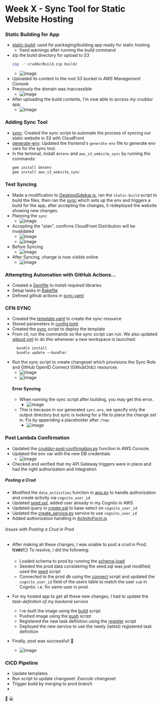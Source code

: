 # Week X - Sync Tool for Static Website Hosting

### Static Building for App
- [static-build](https://github.com/erdookuhwa/aws-bootcamp-cruddur-2023/blob/b6f531940fd9bd74b2b4231cfd24d31e3f3bb9cc/bin/frontend/static-build): used for packaging/building app ready for static hosting.
  - fixed warnings after running the build command
- zip the build directory for upload to S3
  ```sh
  zip -r cruddurBuild.zip build/
  ```
  - ![image](https://github.com/erdookuhwa/aws-bootcamp-cruddur-2023/blob/5fe8eccc37c64acb0ac11334eb8ca2d3adf18a6f/_docs/assets/WeekX_downloadBuildZip.png)
- Uploaded its content to the root S3 bucket in _AWS Management Console_
- Previously the domain was inaccessible
  - ![image](https://github.com/erdookuhwa/aws-bootcamp-cruddur-2023/blob/5fe8eccc37c64acb0ac11334eb8ca2d3adf18a6f/_docs/assets/WeekX_domainInAccessible.png)
- After uploading the build contents, I'm now able to access my cruddur app:
  - ![image](https://github.com/erdookuhwa/aws-bootcamp-cruddur-2023/blob/5fe8eccc37c64acb0ac11334eb8ca2d3adf18a6f/_docs/assets/WeekX_domainAccessible.png)

### Adding Sync Tool
- [sync](https://github.com/erdookuhwa/aws-bootcamp-cruddur-2023/blob/626ba65f5194f2e8fd04565e62ad518c4abf4823/bin/frontend/sync): Created the sync script to automate the process of syncing our static website in S3 with CloudFront
- [generate-env](https://github.com/erdookuhwa/aws-bootcamp-cruddur-2023/blob/626ba65f5194f2e8fd04565e62ad518c4abf4823/bin/frontend/generate-env): Updated the frontend's `generate-env` file to generate env vars for the sync tool.
- In the terminal, install `dotenv` and `aws_s3_website_sync` by running the commands:
  ```ruby
  gem install dotenv
  gem install aws_s3_website_sync
  ```

### Test Syncing
- Made a modification to [DesktopSidebar.js](https://github.com/erdookuhwa/aws-bootcamp-cruddur-2023/blob/626ba65f5194f2e8fd04565e62ad518c4abf4823/frontend-react-js/src/components/DesktopSidebar.js), ran the `static-build` script to build the files, then ran the [sync](https://github.com/erdookuhwa/aws-bootcamp-cruddur-2023/blob/626ba65f5194f2e8fd04565e62ad518c4abf4823/bin/frontend/sync) which sets up the env and triggers a build for the app; after accepting the changes, it redeployed the website showing new changes.
- Planning the `sync`
  - ![image](https://github.com/erdookuhwa/aws-bootcamp-cruddur-2023/blob/8a5afe4331ed5456ea7d686b3c7ccbc8929c0328/_docs/assets/WeekX_runSyncI.png)
- Accepting the "plan", confirms CloudFront Distribution will be invalidated
  - ![image](https://github.com/erdookuhwa/aws-bootcamp-cruddur-2023/blob/8a5afe4331ed5456ea7d686b3c7ccbc8929c0328/_docs/assets/WeekX_syncInvalidate.png)
  - ![image](https://github.com/erdookuhwa/aws-bootcamp-cruddur-2023/blob/8a5afe4331ed5456ea7d686b3c7ccbc8929c0328/_docs/assets/WeekX_CloudFrontInvalidation.png)
- Before Syncing
  - ![image](https://github.com/erdookuhwa/aws-bootcamp-cruddur-2023/blob/8a5afe4331ed5456ea7d686b3c7ccbc8929c0328/_docs/assets/WeekX_beforeSync.png)
- After Syncing, change is now visible online
  - ![image](https://github.com/erdookuhwa/aws-bootcamp-cruddur-2023/blob/8a5afe4331ed5456ea7d686b3c7ccbc8929c0328/_docs/assets/WeekX_afterSync.png)


### Attempting Automation with GitHub Actions...
- Created a [Gemfile](https://github.com/erdookuhwa/aws-bootcamp-cruddur-2023/blob/b5288acf19ee92a84297873ef810bc8110eb8c8e/Gemfile) to install required libraries
- Setup tasks in [Rakefile](https://github.com/erdookuhwa/aws-bootcamp-cruddur-2023/blob/b5288acf19ee92a84297873ef810bc8110eb8c8e/Rakefile)
- Defined github actions in [sync.yaml](https://github.com/erdookuhwa/aws-bootcamp-cruddur-2023/blob/b5288acf19ee92a84297873ef810bc8110eb8c8e/.github/workflows/sync.yaml)

### CFN SYNC
- Created the [template.yaml](https://github.com/erdookuhwa/aws-bootcamp-cruddur-2023/blob/81f042ddbfe6d110ef8f81309a546e8a6092d6d1/aws/cfn/sync/template.yaml) to create the sync resource
- Stored parameters in [config.toml](https://github.com/erdookuhwa/aws-bootcamp-cruddur-2023/blob/81f042ddbfe6d110ef8f81309a546e8a6092d6d1/aws/cfn/sync/config.toml)
- Created the [sync](https://github.com/erdookuhwa/aws-bootcamp-cruddur-2023/blob/81f042ddbfe6d110ef8f81309a546e8a6092d6d1/bin/cfn/sync) script to deploy the template
- From cli, run the commands so the sync script can run. We also updated [gitpod.yml](https://github.com/erdookuhwa/aws-bootcamp-cruddur-2023/blob/8d768c691c3bd0e010f0743469fcaa0beabbea7e/.gitpod.yml) to do this whenever a new workspace is launched:
  ```ruby
    bundle install
    bundle update --bundler
  ```
- Run the sync script to create changeset which provisions the Sync Role and GitHub OpenID Connect (GithubOidc) resources
  - ![image](https://github.com/erdookuhwa/aws-bootcamp-cruddur-2023/blob/e6daf4d7d9088e4953d30ae0ea0eb2778a1a0ddf/_docs/assets/WeekX_cfnSyncResources.png)
  - ![image](https://github.com/erdookuhwa/aws-bootcamp-cruddur-2023/blob/e6daf4d7d9088e4953d30ae0ea0eb2778a1a0ddf/_docs/assets/WeekX_cfnSyncStack.png)
  #### Error Syncing
  - When running the sync script after building, you may get this error.
    - ![image](https://github.com/erdookuhwa/aws-bootcamp-cruddur-2023/blob/e6daf4d7d9088e4953d30ae0ea0eb2778a1a0ddf/_docs/assets/WeekX_errorSyncing.png)
  - This is because in our generated `sync.env`, we specify only the output directory but sync is looking for a file to place the change set in. Fix by appending a placeholder after `/tmp`:
    - ![image](https://github.com/erdookuhwa/aws-bootcamp-cruddur-2023/blob/e6daf4d7d9088e4953d30ae0ea0eb2778a1a0ddf/_docs/assets/WeekX_fixSyncError.png)

### Post Lambda Confirmation
- Updated the [cruddur-post-confirmation.py](https://github.com/erdookuhwa/aws-bootcamp-cruddur-2023/blob/6df0283e45cd20456caccd1f73f1dfe7787ca102/aws/lambdas/cruddur-post-confirmation.py) function in AWS Console.
- Updated the env var with the new DB credentials
  - ![image](https://github.com/erdookuhwa/aws-bootcamp-cruddur-2023/blob/c0c6b277ad05cb491ae19114439df690daace5c1/_docs/assets/WeekX_lambdaEnvVar.png)
- Checked and verified that my API Gateway triggers were in place and had the right authorization and integration

##### Posting a Crud
- Modified the `data_activities` function in [app.py](https://github.com/erdookuhwa/aws-bootcamp-cruddur-2023/blob/64505455bc183439d5d5a86338562bf0aef73ae2/backend-flask/app.py) to handle authorization and create activity via `cognito_user_id`
- Updated [seed.sql](https://github.com/erdookuhwa/aws-bootcamp-cruddur-2023/blob/64505455bc183439d5d5a86338562bf0aef73ae2/backend-flask/db/seed.sql), added user already in my Cognito in AWS
- Updated query in [create.sql](https://github.com/erdookuhwa/aws-bootcamp-cruddur-2023/blob/64505455bc183439d5d5a86338562bf0aef73ae2/backend-flask/db/sql/activities/create.sql) to base select on `cognito_user_id`
- Updated the [create_service.py](https://github.com/erdookuhwa/aws-bootcamp-cruddur-2023/blob/64505455bc183439d5d5a86338562bf0aef73ae2/backend-flask/services/create_activity.py) service to use `cognito_user_id`
- Added authorization handling in [ActivityForm.js](https://github.com/erdookuhwa/aws-bootcamp-cruddur-2023/blob/64505455bc183439d5d5a86338562bf0aef73ae2/frontend-react-js/src/components/ActivityForm.js)

###### Issues with Posting a Crud in Prod
- After making all these changes, I was unable to post a crud in Prod. ❗*__`CORS`__*❗😏 To resolve, I did the following:
  - Loaded schema to prod by running the [schema-load](https://github.com/erdookuhwa/aws-bootcamp-cruddur-2023/blob/c0c6b277ad05cb491ae19114439df690daace5c1/bin/db/schema-load)
  - Seeded the prod data considering the seed.sql was just modified; used the [seed](https://github.com/erdookuhwa/aws-bootcamp-cruddur-2023/blob/c0c6b277ad05cb491ae19114439df690daace5c1/bin/db/seed) script
  - Connected to the prod db using the [connect](https://github.com/erdookuhwa/aws-bootcamp-cruddur-2023/blob/c0c6b277ad05cb491ae19114439df690daace5c1/bin/db/connect) script and updated the `cognito_user_id` field of the users table to match the user `sub` in Cognito. i.e. for same user in prod.

- For my hosted app to get all these new changes, I had to update the _task-definition of my backend service_
  - I re-built the image using the [build](https://github.com/erdookuhwa/aws-bootcamp-cruddur-2023/blob/c0c6b277ad05cb491ae19114439df690daace5c1/bin/backend/build) script
  - Pushed image using the [push](https://github.com/erdookuhwa/aws-bootcamp-cruddur-2023/blob/c0c6b277ad05cb491ae19114439df690daace5c1/bin/backend/push) script
  - Registered the new task definition using the [register](https://github.com/erdookuhwa/aws-bootcamp-cruddur-2023/blob/c0c6b277ad05cb491ae19114439df690daace5c1/bin/backend/register) script
  - Deployed the new service to use the newly (latest) registered task definition

- Finally, post was successful! 🥳
  - ![image](https://github.com/erdookuhwa/aws-bootcamp-cruddur-2023/blob/6cc505ae2ba10866131cdd484527edce2ab9d0b0/_docs/assets/WeekX_postCrudFromDomain.png)

### CICD Pipeline
- Update templates
- Run script to update changeset. _Execute changeset_
- Trigger build by merging to prod branch
- 











🚧 💻
